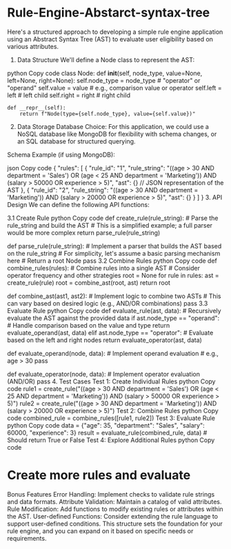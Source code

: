 # Rule-Engine-Abstarct-syntax-tree
Here's a structured approach to developing a simple rule engine application using an Abstract Syntax Tree (AST) to evaluate user eligibility based on various attributes.

1. Data Structure
We'll define a Node class to represent the AST:

python
Copy code
class Node:
    def __init__(self, node_type, value=None, left=None, right=None):
        self.node_type = node_type  # "operator" or "operand"
        self.value = value           # e.g., comparison value or operator
        self.left = left             # left child
        self.right = right           # right child

    def __repr__(self):
        return f"Node(type={self.node_type}, value={self.value})"
2. Data Storage
Database Choice:
For this application, we could use a NoSQL database like MongoDB for flexibility with schema changes, or an SQL database for structured querying.

Schema Example (if using MongoDB):

json
Copy code
{
  "rules": [
    {
      "rule_id": "1",
      "rule_string": "((age > 30 AND department = 'Sales') OR (age < 25 AND department = 'Marketing')) AND (salary > 50000 OR experience > 5)",
      "ast": {} // JSON representation of the AST
    },
    {
      "rule_id": "2",
      "rule_string": "((age > 30 AND department = 'Marketing')) AND (salary > 20000 OR experience > 5)",
      "ast": {}
    }
  ]
}
3. API Design
We can define the following API functions:

3.1 Create Rule
python
Copy code
def create_rule(rule_string):
    # Parse the rule_string and build the AST
    # This is a simplified example; a full parser would be more complex
    return parse_rule(rule_string)

def parse_rule(rule_string):
    # Implement a parser that builds the AST based on the rule_string
    # For simplicity, let's assume a basic parsing mechanism here
    # Return a root Node
    pass
3.2 Combine Rules
python
Copy code
def combine_rules(rules):
    # Combine rules into a single AST
    # Consider operator frequency and other strategies
    root = None
    for rule in rules:
        ast = create_rule(rule)
        root = combine_ast(root, ast)
    return root

def combine_ast(ast1, ast2):
    # Implement logic to combine two ASTs
    # This can vary based on desired logic (e.g., AND/OR combinations)
    pass
3.3 Evaluate Rule
python
Copy code
def evaluate_rule(ast, data):
    # Recursively evaluate the AST against the provided data
    if ast.node_type == "operand":
        # Handle comparison based on the value and type
        return evaluate_operand(ast, data)
    elif ast.node_type == "operator":
        # Evaluate based on the left and right nodes
        return evaluate_operator(ast, data)

def evaluate_operand(node, data):
    # Implement operand evaluation
    # e.g., age > 30
    pass

def evaluate_operator(node, data):
    # Implement operator evaluation (AND/OR)
    pass
4. Test Cases
Test 1: Create Individual Rules
python
Copy code
rule1 = create_rule("((age > 30 AND department = 'Sales') OR (age < 25 AND department = 'Marketing')) AND (salary > 50000 OR experience > 5)")
rule2 = create_rule("((age > 30 AND department = 'Marketing')) AND (salary > 20000 OR experience > 5)")
Test 2: Combine Rules
python
Copy code
combined_rule = combine_rules([rule1, rule2])
Test 3: Evaluate Rule
python
Copy code
data = {"age": 35, "department": "Sales", "salary": 60000, "experience": 3}
result = evaluate_rule(combined_rule, data)  # Should return True or False
Test 4: Explore Additional Rules
python
Copy code
# Create more rules and evaluate
Bonus Features
Error Handling: Implement checks to validate rule strings and data formats.
Attribute Validation: Maintain a catalog of valid attributes.
Rule Modification: Add functions to modify existing rules or attributes within the AST.
User-defined Functions: Consider extending the rule language to support user-defined conditions.
This structure sets the foundation for your rule engine, and you can expand on it based on specific needs or requirements.

